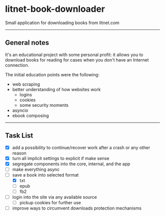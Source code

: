 # litnet-book-downloader

Small application for downloading books from litnet.com


---
## General notes
It's an educational project with some personal profit: it allows you to download books for reading for cases when you don't have an Internet connection.

The initial education points were the following:
- web scraping
- better understanding of how websites work
  - logins
  - cookies
  - some security moments
- asyncio
- ebook composing

---
## Task List
- [x] add a possibility to continue/recover work after a crash or any other reason
- [x] turn all implicit settings to explicit if make sense
- [x] segregate components into the core, internal, and the app
- [ ] make everything async
- [ ] save a book into selected format
  - [x] txt
  - [ ] epub
  - [ ] fb2
- [ ] login into the site via any available source
  - [ ] pickup cookies for further use
- [ ] improve ways to circumvent downloads protection mechanisms

